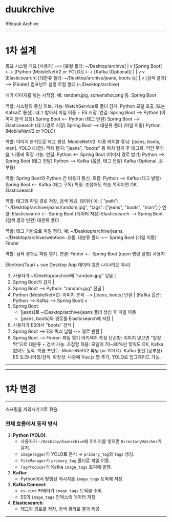 # duukrchive
99duuk Archive

---
# 1차 설계
목표
시스템 개요
[사용자] --> [로컬 폴더: ~/Desktop/archive]
                     |
                     v
[Spring Boot] <--> [Python (MobileNetV2 or YOLO)] <--> [Kafka (Optional)]
         |                       |
         v                       v
[Elasticsearch]       [대분류 폴더: ~/Desktop/archive/jeans, boots 등]
         |
         v
[검색 결과] --> [Finder]
컴포넌트 설명
로컬 폴더 (~/Desktop/archive)

네가 이미지를 넣는 시작점.
예: random.jpg, screenshot.png 등.
Spring Boot

역할: 시스템의 중심 허브.
기능:
WatchService로 폴더 감지.
Python 모델 호출 (또는 Kafka로 통신).
태그 받아서 파일 이동 + ES 저장.
연결:
Spring Boot --> Python (이미지 분석 요청)
Spring Boot <-- Python (태그 반환)
Spring Boot --> Elasticsearch (태그/경로 저장)
Spring Boot --> 대분류 폴더 (파일 이동)
Python (MobileNetV2 or YOLO)

역할: 이미지 분석으로 태그 생성.
MobileNetV2:
다중 레이블 튜닝: [jeans, boots, man].
YOLO (대안):
객체 탐지: "jeans", "boots" 등 위치 탐지 후 태그화.
약간 무거움, 나중에 확장 가능.
연결:
Python <-- Spring Boot (이미지 경로 받기)
Python --> Spring Boot (태그 전달)
Python --> Kafka (옵션, 태그 전달)
Kafka (Optional, 공부용)

역할: Spring Boot와 Python 간 비동기 통신.
흐름:
Python --> Kafka (태그 발행)
Spring Boot <-- Kafka (태그 구독)
특징: 조잡해도 학습 목적이면 OK.
Elasticsearch

역할: 태그와 파일 경로 저장, 검색 제공.
데이터 예:
{
  "path": "~/Desktop/archive/jeans/random.jpg",
  "tags": ["jeans", "boots", "man"]
}
연결:
Elasticsearch <-- Spring Boot (데이터 저장)
Elasticsearch --> Spring Boot (검색 결과 반환)
대분류 폴더

역할: 태그 기반으로 파일 정리.
예: ~/Desktop/archive/jeans, ~/Desktop/archive/webtoon.
흐름:
대분류 폴더 <-- Spring Boot (파일 이동)
Finder

역할: 검색 결과로 파일 열기.
연결:
Finder <-- Spring Boot (open 명령 실행)
사용자

Electron/Tauri + vue Desktop App
데이터 흐름 (시나리오 예시)
1. 사용자가 ~/Desktop/archive에 "random.jpg" 넣음
   |
2. Spring Boot가 감지
   |
3. Spring Boot --> Python: "random.jpg" 전달
   |
4. Python (MobileNetV2): 이미지 분석 --> [jeans, boots] 반환
   |        (Kafka 옵션: Python --> Kafka --> Spring Boot)
   v
5. Spring Boot:
   - [jeans]로 ~/Desktop/archive/jeans 폴더 생성 후 파일 이동
   - [jeans, boots]와 경로를 Elasticsearch에 저장
   |
6. 사용자가 ES에서 "boots" 검색
   |
7. Spring Boot --> ES: 쿼리 날림 --> 경로 반환
   |
8. Spring Boot --> Finder: 파일 열기
아키텍처 특징
단순함: 이미지 넣으면 "알잘딱"으로 대분류 + 검색 가능.
조잡함 허용: 모델이 70~80%만 맞춰도 OK, Kafka 없어도 동작.
학습 포인트:
MobileNetV2 튜닝 (or YOLO).
Kafka 통신 (공부용).
ES 토크나이징/검색.
확장성: 나중에 Vue.js 웹 추가, YOLO로 업그레이드 가능.

---
---

#  1차 변경
---
스프링을 제외시키기로 했음.


### 전체 흐름에서 동작 방식
1. **Python (YOLO)**:
   - 사용자가 `~/Desktop/duukrchive`에 이미지를 넣으면 `DirectoryWatcher`가 감지.
   - `ImageTagger`가 YOLO로 분석 → `primary_tag`와 `tags` 생성.
   - `FileManager`가 `primary_tag` 폴더로 파일 이동.
   - `TagProducer`가 Kafka `image_tags` 토픽에 발행.
2. **Kafka**:
   - Python에서 발행된 메시지를 `image_tags` 토픽에 저장.
3. **Kafka Connect**:
   - `es-sink` 커넥터가 `image_tags` 토픽을 소비.
   - ES의 `image_tags` 인덱스에 데이터 저장.
4. **Elasticsearch**:
   - 태그와 경로를 저장, 검색 쿼리로 결과 제공.

---


